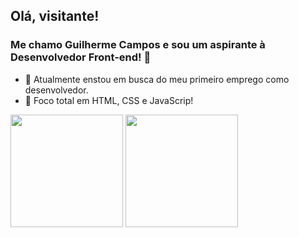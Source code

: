## Olá, visitante!
### Me chamo Guilherme Campos e sou um aspirante à Desenvolvedor Front-end! 👋

- 🔭 Atualmente enstou em busca do meu primeiro emprego como desenvolvedor.
- :muscle: Foco total em HTML, CSS e JavaScrip!

<div>
  <img height="180em" src="https://github-readme-stats.vercel.app/api?username=Campos2002&show_icons=true&theme=moltack">
  <img height="180em" src="https://github-readme-stats.vercel.app/api/top-langs/?username=Campos2002&theme=moltack">
</div
